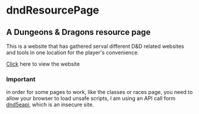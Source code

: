 # dndResourcePage
## A Dungeons & Dragons resource page

This is a website that has gathered serval different D&D related websites and tools in one location for the player's convenience.

[Click](https://alexd99.github.io/dndResourcePage/) here to view the website

### Important 
in order for some pages to work, like the classes or races page, you need to allow your browser to load unsafe scripts, I am using an API call form [dnd5eapi](http://www.dnd5eapi.com), which is an insecure site. 
